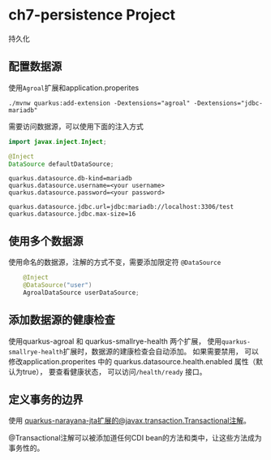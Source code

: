 # ch7-persistence Project

持久化

## 配置数据源
使用`Agroal`扩展和application.properites

```shell
./mvnw quarkus:add-extension -Dextensions="agroal" -Dextensions="jdbc-mariadb"
```

需要访问数据源，可以使用下面的注入方式

```java
import javax.inject.Inject;

@Inject
DataSource defaultDataSource;
```

```properties
quarkus.datasource.db-kind=mariadb 
quarkus.datasource.username=<your username>
quarkus.datasource.password=<your password>

quarkus.datasource.jdbc.url=jdbc:mariadb://localhost:3306/test
quarkus.datasource.jdbc.max-size=16
```


## 使用多个数据源

使用命名的数据源，注解的方式不变，需要添加限定符 `@DataSource`

```java
    @Inject
    @DataSource("user")
    AgroalDataSource userDataSource;
```


## 添加数据源的健康检查

使用quarkus-agroal 和 quarkus-smallrye-health 两个扩展， 使用`quarkus-smallrye-health`扩展时，数据源的建康检查会自动添加。
如果需要禁用， 可以修改application.properites 中的 quarkus.datasource.health.enabled 属性（默认为true）， 要查看健康状态， 
可以访问`/health/ready` 接口。



## 定义事务的边界

使用 quarkus-narayana-jta扩展的@javax.transaction.Transactional注解。

@Transactional注解可以被添加道任何CDI bean的方法和类中，让这些方法成为事务性的。

